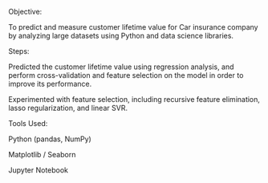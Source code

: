 Objective:

To predict and measure customer lifetime value for Car insurance company by analyzing large datasets using Python and data science libraries. 

Steps:

Predicted the customer lifetime value using regression analysis, and perform cross-validation and feature selection on the model in order to improve its performance. 

Experimented with feature selection, including recursive feature elimination, lasso regularization, and linear SVR. 

Tools Used:

Python (pandas, NumPy)

Matplotlib / Seaborn

Jupyter Notebook





